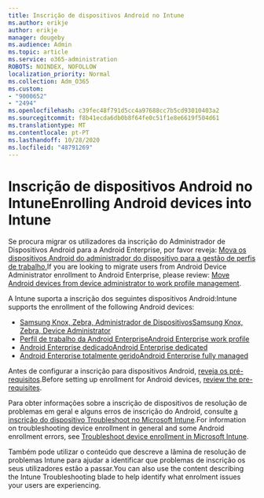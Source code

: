 ```yaml
---
title: Inscrição de dispositivos Android no Intune
ms.author: erikje
author: erikje
manager: dougeby
ms.audience: Admin
ms.topic: article
ms.service: o365-administration
ROBOTS: NOINDEX, NOFOLLOW
localization_priority: Normal
ms.collection: Adm_O365
ms.custom:
- "9000652"
- "2494"
ms.openlocfilehash: c39fec48f791d5cc4a97688cc7b5cd93010403a2
ms.sourcegitcommit: f8b41ecda6db0b8f64fe0c51f1e8e6619f504d61
ms.translationtype: MT
ms.contentlocale: pt-PT
ms.lasthandoff: 10/28/2020
ms.locfileid: "48791269"
---
```

# <a name="enrolling-android-devices-into-intune"></a><span data-ttu-id="2dcb0-102">Inscrição de dispositivos Android no Intune</span><span class="sxs-lookup"><span data-stu-id="2dcb0-102">Enrolling Android devices into Intune</span></span>

<span data-ttu-id="2dcb0-103">Se procura migrar os utilizadores da inscrição do Administrador de Dispositivos Android para a Android Enterprise, por favor reveja: [Mova os dispositivos Android do administrador do dispositivo para a gestão de perfis de trabalho.](https://docs.microsoft.com/mem/intune/enrollment/android-move-device-admin-work-profile)</span><span class="sxs-lookup"><span data-stu-id="2dcb0-103">If you are looking to migrate users from Android Device Administrator enrollment to Android Enterprise, please review: [Move Android devices from device administrator to work profile management](https://docs.microsoft.com/mem/intune/enrollment/android-move-device-admin-work-profile).</span></span>

<span data-ttu-id="2dcb0-104">A Intune suporta a inscrição dos seguintes dispositivos Android:</span><span class="sxs-lookup"><span data-stu-id="2dcb0-104">Intune supports the enrollment of the following Android devices:</span></span>  

- [<span data-ttu-id="2dcb0-105">Samsung Knox, Zebra, Administrador de Dispositivos</span><span class="sxs-lookup"><span data-stu-id="2dcb0-105">Samsung Knox, Zebra, Device Administrator</span></span>](https://docs.microsoft.com/mem/intune/enrollment/android-enroll-device-administrator)
- [<span data-ttu-id="2dcb0-106">Perfil de trabalho da Android Enterprise</span><span class="sxs-lookup"><span data-stu-id="2dcb0-106">Android Enterprise work profile</span></span>](https://docs.microsoft.com/mem/intune/enrollment/android-enterprise-overview)
- [<span data-ttu-id="2dcb0-107">Android Enterprise dedicado</span><span class="sxs-lookup"><span data-stu-id="2dcb0-107">Android Enterprise dedicated</span></span>](https://docs.microsoft.com/mem/intune/enrollment/android-dedicated-devices-fully-managed-enroll)
- [<span data-ttu-id="2dcb0-108">Android Enterprise totalmente gerido</span><span class="sxs-lookup"><span data-stu-id="2dcb0-108">Android Enterprise fully managed</span></span>](https://docs.microsoft.com/mem/intune/enrollment/android-fully-managed-enroll)

<span data-ttu-id="2dcb0-109">Antes de configurar a inscrição para dispositivos Android, [reveja os pré-requisitos](https://docs.microsoft.com/intune/enrollment/android-enroll).</span><span class="sxs-lookup"><span data-stu-id="2dcb0-109">Before setting up enrollment for Android devices, [review the pre-requisites](https://docs.microsoft.com/intune/enrollment/android-enroll).</span></span>  

<span data-ttu-id="2dcb0-110">Para obter informações sobre a inscrição de dispositivos de resolução de problemas em geral e alguns erros de inscrição do Android, consulte [a inscrição do dispositivo Troubleshoot no Microsoft Intune](https://docs.microsoft.com/mem/intune/enrollment/troubleshoot-android-enrollment).</span><span class="sxs-lookup"><span data-stu-id="2dcb0-110">For information on troubleshooting device enrollment in general and some Android enrollment errors, see [Troubleshoot device enrollment in Microsoft Intune](https://docs.microsoft.com/mem/intune/enrollment/troubleshoot-android-enrollment).</span></span>

<span data-ttu-id="2dcb0-111">Também pode utilizar o conteúdo que descreve a lâmina de resolução de problemas Intune para ajudar a identificar que problemas de inscrição os seus utilizadores estão a passar.</span><span class="sxs-lookup"><span data-stu-id="2dcb0-111">You can also use the content describing the Intune Troubleshooting blade to help identify what enrolment issues your users are experiencing.</span></span>
